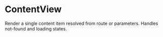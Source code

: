 # ContentView

Render a single content item resolved from route or parameters. Handles not-found and loading states.
